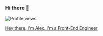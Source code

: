### Hi there 👋

![Profile views](https://gpvc.arturio.dev/vishnyo)

[Hey there, I'm Alex. I'm a Front-End Engineer](https://github.com/vishnyo/vishnyo/raw/master/bio.gif)
